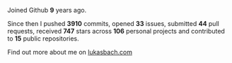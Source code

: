 Joined Github **9** years ago.

Since then I pushed **3910** commits, opened **33** issues, submitted **44** pull requests, received **747** stars across **106** personal projects and contributed to **15** public repositories.

Find out more about me on [lukasbach.com](https://lukasbach.com)
